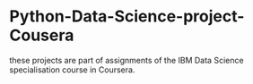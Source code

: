 # Python-Data-Science-project-Cousera
these projects are part of assignments of the IBM Data Science specialisation course in Coursera.
